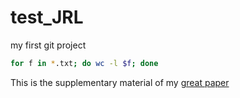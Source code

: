 # test_JRL
my first git project

``` bash
for f in *.txt; do wc -l $f; done

```

This is the supplementary material of my [great paper](https://journals.plos.org/plosone/article?id=10.1371/journal.pone.0022594)
